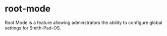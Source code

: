 # root-mode
Root Mode is a feature allowing adminstrators the ability to configure global settings for Smith-Pad-OS.
